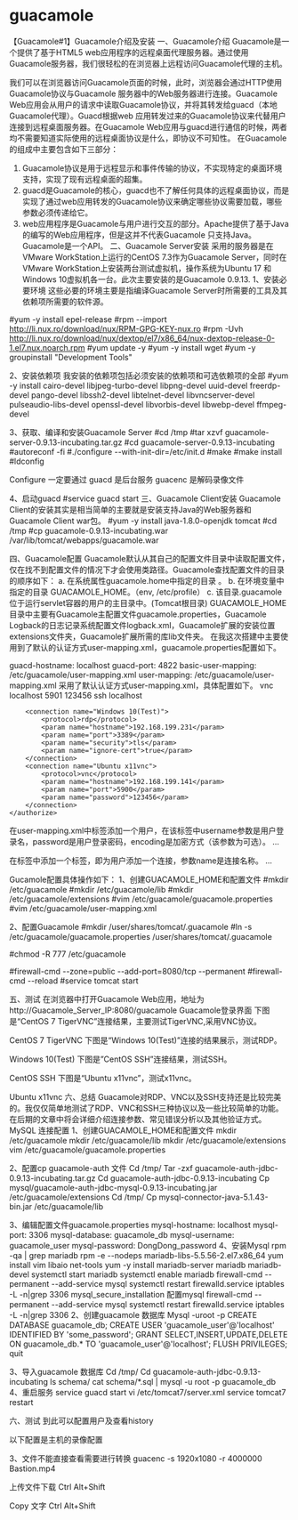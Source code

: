 # guacamole
【Guacamole#1】Guacamole介绍及安装
一、Guacamole介绍
Guacamole是一个提供了基于HTML5 web应用程序的远程桌面代理服务器。通过使用Guacamole服务器，我们很轻松的在浏览器上远程访问Guacamole代理的主机。
 
我们可以在浏览器访问Guacamole页面的时候，此时，浏览器会通过HTTP使用Guacamole协议与Guacamole 服务器中的Web服务器进行连接。Guacamole Web应用会从用户的请求中读取Guacamole协议，并将其转发给guacd（本地Guacamole代理）。Guacd根据web 应用转发过来的Guacamole协议来代替用户连接到远程桌面服务器。在Guacamole Web应用与guacd进行通信的时候，两者均不需要知道实际使用的远程桌面协议是什么，即协议不可知性。
在Guacamole的组成中主要包含如下三部分：
1.	Guacamole协议是用于远程显示和事件传输的协议，不实现特定的桌面环境支持，实现了现有远程桌面的超集。
2.	guacd是Guacamole的核心，guacd也不了解任何具体的远程桌面协议，而是实现了通过web应用转发的Guacamole协议来确定哪些协议需要加载，哪些参数必须传递给它。
3.	web应用程序是Guacamole与用户进行交互的部分。Apache提供了基于Java的编写的Web应用程序，但是这并不代表Guacamole 只支持Java。Guacamole是一个API。
二、Guacamole Server安装
采用的服务器是在VMware WorkStation上运行的CentOS 7.3作为Guacamole Server，同时在VMware WorkStation上安装两台测试虚拟机，操作系统为Ubuntu 17 和Windows 10虚拟机各一台。此次主要安装的是Guacamole 0.9.13.
1、安装必要环境
这些必要的环境主要是指编译Guacamole Server时所需要的工具及其依赖项所需要的软件源。

#yum -y install epel-release
#rpm --import http://li.nux.ro/download/nux/RPM-GPG-KEY-nux.ro
#rpm -Uvh http://li.nux.ro/download/nux/dextop/el7/x86_64/nux-dextop-release-0-1.el7.nux.noarch.rpm
#yum update -y
#yum -y install wget
#yum -y groupinstall "Development Tools"

2、安装依赖项
我安装的依赖项包括必须安装的依赖项和可选依赖项的全部
#yum -y install cairo-devel libjpeg-turbo-devel libpng-devel uuid-devel freerdp-devel pango-devel libssh2-devel libtelnet-devel libvncserver-devel pulseaudio-libs-devel openssl-devel libvorbis-devel libwebp-devel ffmpeg-devel 

3、获取、编译和安装Guacamole Server
#cd /tmp
#tar xzvf guacamole-server-0.9.13-incubating.tar.gz
#cd guacamole-server-0.9.13-incubating
#autoreconf -fi
#./configure --with-init-dir=/etc/init.d
#make
#make install
#ldconfig

Configure  一定要通过  guacd 是后台服务   guacenc 是解码录像文件
 

4、启动guacd
#service guacd start
三、Guacamole Client安装
Guacamole Client的安装其实是相当简单的主要就是安装支持Java的Web服务器和Guacamole Client war包。
#yum -y install java-1.8.0-openjdk tomcat
#cd /tmp
#cp guacamole-0.9.13-incubating.war /var/lib/tomcat/webapps/guacamole.war

四、Guacamole配置
Guacamole默认从其自己的配置文件目录中读取配置文件，仅在找不到配置文件的情况下才会使用类路径。Guacamole查找配置文件的目录的顺序如下：
a.	在系统属性guacamole.home中指定的目录 。
b.	在环境变量中指定的目录 GUACAMOLE_HOME。（env, /etc/profile）
c.	该目录.guacamole位于运行servlet容器的用户的主目录中。(Tomcat根目录)
GUACAMOLE_HOME目录中主要有Guacamole主配置文件guacamole.properties，Guacamole Logback的日志记录系统配置文件logback.xml，Guacamole扩展的安装位置extensions文件夹，Guacamole扩展所需的库lib文件夹。
在我这次搭建中主要使用到了默认的认证方式user-mapping.xml，guacamole.properties配置如下。

guacd-hostname: localhost
guacd-port:     4822
basic-user-mapping: /etc/guacamole/user-mapping.xml
user-mapping: /etc/guacamole/user-mapping.xml
采用了默认认证方式user-mapping.xml，具体配置如下。
<user-mapping>
    <authorize username="admin" password="admin">
        <connection name="CentOS 7 TigerVNC">
            <protocol>vnc</protocol>
            <param name="hostname">localhost</param>
            <param name="port">5901</param>
            <param name="password">123456</param>
        </connection>
        <connection name="CentOS SSH">
        <protocol>ssh</protocol>
            <param name="hostname">localhost</param>
    </connection>

        <connection name="Windows 10(Test)">
            <protocol>rdp</protocol>
            <param name="hostname">192.168.199.231</param>
            <param name="port">3389</param>
            <param name="security">tls</param>
            <param name="ignore-cert">true</param> 
        </connection>
        <connection name="Ubuntu x11vnc">
            <protocol>vnc</protocol>
            <param name="hostname">192.168.199.141</param>
            <param name="port">5900</param>
            <param name="password">123456</param>
        </connection>
    </authorize>
</user-mapping>
在user-mapping.xml中<authorize>标签添加一个用户，在该标签中username参数是用户登录名，password是用户登录密码，encoding是加密方式（该参数为可选）。
<authorize username ="USER" password ="PASS"> 
    ... 
</ authorize>

在<authorize>标签中添加一个<connection>标签，即为用户添加一个连接，参数name是连接名称。
<connection name ="NAME">
    ...
 </connection>

Gucamole配置具体操作如下：
1、创建GUACAMOLE_HOME和配置文件
#mkdir /etc/guacamole
#mkdir /etc/guacamole/lib
#mkdir /etc/guacamole/extensions
#vim /etc/guacamole/guacamole.properties
#vim /etc/guacamole/user-mapping.xml

2、配置Guacamole
#mkdir /user/shares/tomcat/.guacamole
#ln -s /etc/guacamole/guacamole.properties /user/shares/tomcat/.guacamole

#chmod -R 777 /etc/guacamole

#firewall-cmd --zone=public --add-port=8080/tcp --permanent
#firewall-cmd --reload
#service tomcat start


五、测试
在浏览器中打开Guacamole Web应用，地址为http://Guacamole_Server_IP:8080/guacamole
Guacamole登录界面
下图是“CentOS 7 TigerVNC”连接结果，主要测试TigerVNC,采用VNC协议。
 
CentOS 7 TigerVNC
下图是“Windows 10(Test)”连接的结果展示，测试RDP。
 
Windows 10(Test)
下图是”CentOS SSH”连接结果，测试SSH。
 
CentOS SSH
下图是“Ubuntu x11vnc”，测试x11vnc。
 
Ubuntu x11vnc
六、总结
Guacamole对RDP、VNC以及SSH支持还是比较完美的。我仅仅简单地测试了RDP、VNC和SSH三种协议以及一些比较简单的功能。在后期的文章中将会详细介绍连接参数、常见错误分析以及其他验证方式。
MySQL 连接配置
1、创建GUACAMOLE_HOME和配置文件
mkdir /etc/guacamole
mkdir /etc/guacamole/lib
mkdir /etc/guacamole/extensions
vim /etc/guacamole/guacamole.properties


2、配置cp guacamole-auth 文件
Cd /tmp/
Tar -zxf guacamole-auth-jdbc-0.9.13-incubating.tar.gz
Cd guacamole-auth-jdbc-0.9.13-incubating
Cp mysql/guacamole-auth-jdbc-mysql-0.9.13-incubating.jar /etc/guacamole/extensions
Cd /tmp/
Cp mysql-connector-java-5.1.43-bin.jar /etc/guacamole/lib

3、编辑配置文件guacamole.properties
mysql-hostname: localhost
mysql-port: 3306
mysql-database: guacamole_db
mysql-username: guacamole_user
mysql-password: DongDong_password
4、安装Mysql 
rpm -qa | grep mariadb
rpm -e --nodeps mariadb-libs-5.5.56-2.el7.x86_64
yum install vim libaio net-tools
yum -y install mariadb-server mariadb mariadb-devel 
systemctl start mariadb
systemctl enable mariadb
firewall-cmd --permanent --add-service mysql
systemctl restart firewalld.service
iptables -L -n|grep 3306
mysql_secure_installation    配置mysql 
firewall-cmd --permanent --add-service mysql
systemctl restart firewalld.service
iptables -L -n|grep 3306
2、创建guacamole 数据库
Mysql -uroot -p
CREATE DATABASE guacamole_db;
CREATE USER 'guacamole_user'@'localhost' IDENTIFIED BY 'some_password';
GRANT SELECT,INSERT,UPDATE,DELETE ON guacamole_db.* TO 'guacamole_user'@'localhost';
FLUSH PRIVILEGES;
quit

3、导入guacamole 数据库
Cd /tmp/
Cd guacamole-auth-jdbc-0.9.13-incubating
ls schema/
cat schema/*.sql | mysql -u root -p guacamole_db
4、重启服务
service guacd start
vi /etc/tomcat7/server.xml
      <Host name="localhost"  appBase="webapps"
            unpackWARs="true" autoDeploy="true">
        <Context path="" docBase="../webapps/guacamole.war"/>
service tomcat7 restart
 
六、测试
到此可以配置用户及查看history 
 
以下配置是主机的录像配置
 
3、文件不能直接查看需要进行转换
guacenc -s 1920x1080 -r 4000000 Bastion.mp4

 
上传文件下载 
Ctrl Alt+Shift
 

 
 
Copy 文字
Ctrl Alt+Shift
 
 
 




